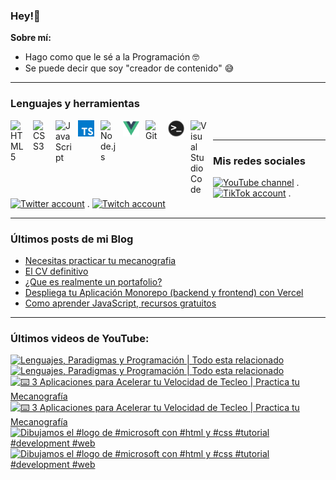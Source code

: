 ### Hey!👋
**Sobre mí:**
- Hago como que le sé a la Programación 🤓 
- Se puede decir que soy "creador de contenido" 😅

---
### Lenguajes y herramientas

<img align="left" alt="HTML5" width="26px" src="https://cdn.jsdelivr.net/gh/devicons/devicon/icons/html5/html5-original.svg" style="padding-right:10px;" />
<img align="left" alt="CSS3" width="26px" src="https://cdn.jsdelivr.net/gh/devicons/devicon/icons/css3/css3-original.svg" style="padding-right:10px;" />
<img align="left" alt="JavaScript" width="26px" src="https://cdn.jsdelivr.net/gh/devicons/devicon/icons/javascript/javascript-original.svg" style="padding-right:10px;" />
<img align="left" alt="Typescript" width="26px" src="https://raw.githubusercontent.com/github/explore/80688e429a7d4ef2fca1e82350fe8e3517d3494d/topics/typescript/typescript.png" style="padding-right:10px;" />
<img align="left" alt="Node.js" width="26px" src="https://cdn.jsdelivr.net/gh/devicons/devicon/icons/nodejs/nodejs-original.svg" style="padding-right:10px;" />
<img align="left" alt="Vue" width="26px" src="https://raw.githubusercontent.com/github/explore/80688e429a7d4ef2fca1e82350fe8e3517d3494d/topics/vue/vue.png" style="padding-right:10px;" />
<img align="left" alt="Git" width="26px" src="https://cdn.jsdelivr.net/gh/devicons/devicon/icons/git/git-original.svg" style="padding-right:10px;" />
<img align="left" alt="Terminal" width="26px" src="https://raw.githubusercontent.com/github/explore/d92924b1d925bb134e308bd29c9de6c302ed3beb/topics/terminal/terminal.png" style="padding-right:10px;" />
<img align="left" alt="Visual Studio Code" width="26px" src="https://cdn.jsdelivr.net/gh/devicons/devicon/icons/vscode/vscode-original.svg" style="padding-right:10px;" />

<br>

---
### Mis redes sociales

[![YouTube channel](https://img.shields.io/youtube/channel/subscribers/UCKMWXwHYoy920OFEN_BM5VQ?style=social)](https://www.youtube.com/@doneberdev)
 . [![TikTok account](https://img.shields.io/endpoint?logo=TikTok&style=social&url=https%3A%2F%2Fdoneber.dev%2Ftiktok-counter%2F)](https://www.tiktok.com/@doneberdev)
 . [![Twitter account](https://img.shields.io/twitter/follow/doneberdev?label=Followers&style=social)](https://twitter.com/doneberdev)
 . [![Twitch account](https://img.shields.io/twitch/status/doneberdev?style=social)](https://twitch.tv/doneberdev)
 
---
### Últimos posts de mi Blog

<!-- BLOG-POST-LIST:START -->
- [Necesitas practicar tu mecanografia](https://doneber.dev/blog/necesitas-practicar-tu-mecanografia/)
- [El CV definitivo](https://doneber.dev/blog/el-cv-definitivo/)
- [¿Que es realmente un portafolio?](https://doneber.dev/blog/que-es-realmente-un-portafolio/)
- [Despliega tu Aplicación Monorepo &lpar;backend y frontend&rpar; con Vercel](https://doneber.dev/blog/despliega-tu-aplicaci%C3%B3n-monorepo-backend-y-frontend-con-vercel/)
- [Como aprender JavaScript, recursos gratuitos](https://doneber.dev/blog/como-aprender-javascript-recursos-gratuitos/)
<!-- BLOG-POST-LIST:END -->
 
---
### Últimos videos de YouTube:

<!-- BEGIN YOUTUBE-CARDS -->
[![Lenguajes, Paradigmas y Programación | Todo esta relacionado](https://ytcards.demolab.com/?id=WN7bChW22M0&title=Lenguajes%2C+Paradigmas+y+Programaci%C3%B3n+%7C+Todo+esta+relacionado&lang=en&timestamp=1683327610&background_color=%230f0f0f&title_color=%23ffffff&stats_color=%23dedede&width=250&border_radius=5&duration=384 "Lenguajes, Paradigmas y Programación | Todo esta relacionado")](https://www.youtube.com/watch?v=WN7bChW22M0#gh-dark-mode-only)[![Lenguajes, Paradigmas y Programación | Todo esta relacionado](https://ytcards.demolab.com/?id=WN7bChW22M0&title=Lenguajes%2C+Paradigmas+y+Programaci%C3%B3n+%7C+Todo+esta+relacionado&lang=en&timestamp=1683327610&background_color=%230d1117&title_color=%23ffffff&stats_color=%23dedede&width=250&border_radius=5&duration=384 "Lenguajes, Paradigmas y Programación | Todo esta relacionado")](https://www.youtube.com/watch?v=WN7bChW22M0#gh-light-mode-only)
[![⌨️ 3 Aplicaciones para Acelerar tu Velocidad de Tecleo | Practica tu Mecanografía](https://ytcards.demolab.com/?id=m_DqMsF0DkQ&title=%E2%8C%A8%EF%B8%8F+3+Aplicaciones+para+Acelerar+tu+Velocidad+de+Tecleo+%7C+Practica+tu+Mecanograf%C3%ADa&lang=en&timestamp=1682551811&background_color=%230f0f0f&title_color=%23ffffff&stats_color=%23dedede&width=250&border_radius=5&duration=1044 "⌨️ 3 Aplicaciones para Acelerar tu Velocidad de Tecleo | Practica tu Mecanografía")](https://www.youtube.com/watch?v=m_DqMsF0DkQ#gh-dark-mode-only)[![⌨️ 3 Aplicaciones para Acelerar tu Velocidad de Tecleo | Practica tu Mecanografía](https://ytcards.demolab.com/?id=m_DqMsF0DkQ&title=%E2%8C%A8%EF%B8%8F+3+Aplicaciones+para+Acelerar+tu+Velocidad+de+Tecleo+%7C+Practica+tu+Mecanograf%C3%ADa&lang=en&timestamp=1682551811&background_color=%230d1117&title_color=%23ffffff&stats_color=%23dedede&width=250&border_radius=5&duration=1044 "⌨️ 3 Aplicaciones para Acelerar tu Velocidad de Tecleo | Practica tu Mecanografía")](https://www.youtube.com/watch?v=m_DqMsF0DkQ#gh-light-mode-only)
[![Dibujamos el #logo de #microsoft con #html y #css #tutorial #development #web](https://ytcards.demolab.com/?id=SeaxGwJ3aJ8&title=Dibujamos+el+%23logo+de+%23microsoft+con+%23html+y+%23css+%23tutorial+%23development+%23web&lang=en&timestamp=1682304396&background_color=%230f0f0f&title_color=%23ffffff&stats_color=%23dedede&width=250&border_radius=5&duration=59 "Dibujamos el #logo de #microsoft con #html y #css #tutorial #development #web")](https://www.youtube.com/watch?v=SeaxGwJ3aJ8#gh-dark-mode-only)[![Dibujamos el #logo de #microsoft con #html y #css #tutorial #development #web](https://ytcards.demolab.com/?id=SeaxGwJ3aJ8&title=Dibujamos+el+%23logo+de+%23microsoft+con+%23html+y+%23css+%23tutorial+%23development+%23web&lang=en&timestamp=1682304396&background_color=%230d1117&title_color=%23ffffff&stats_color=%23dedede&width=250&border_radius=5&duration=59 "Dibujamos el #logo de #microsoft con #html y #css #tutorial #development #web")](https://www.youtube.com/watch?v=SeaxGwJ3aJ8#gh-light-mode-only)
<!-- END YOUTUBE-CARDS -->
